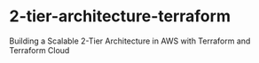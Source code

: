 # 2-tier-architecture-terraform
Building a Scalable 2-Tier Architecture in AWS with Terraform and Terraform Cloud
